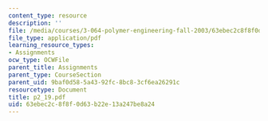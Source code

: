 ```yaml
---
content_type: resource
description: ''
file: /media/courses/3-064-polymer-engineering-fall-2003/63ebec2c8f8f0d63b22e13a247be8a24_p2_19.pdf
file_type: application/pdf
learning_resource_types:
- Assignments
ocw_type: OCWFile
parent_title: Assignments
parent_type: CourseSection
parent_uid: 9baf0d58-5a43-92fc-8bc8-3cf6ea26291c
resourcetype: Document
title: p2_19.pdf
uid: 63ebec2c-8f8f-0d63-b22e-13a247be8a24
---
```

